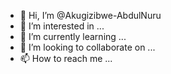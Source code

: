- 👋 Hi, I’m @Akugizibwe-AbdulNuru
- 👀 I’m interested in ...
- 🌱 I’m currently learning ...
- 💞️ I’m looking to collaborate on ...
- 📫 How to reach me ...

<!---
Akugizibwe-AbdulNuru/Akugizibwe-AbdulNuru is a ✨ special ✨ repository because its `README.md` (this file) appears on your GitHub profile.
You can click the Preview link to take a look at your changes.
--->
